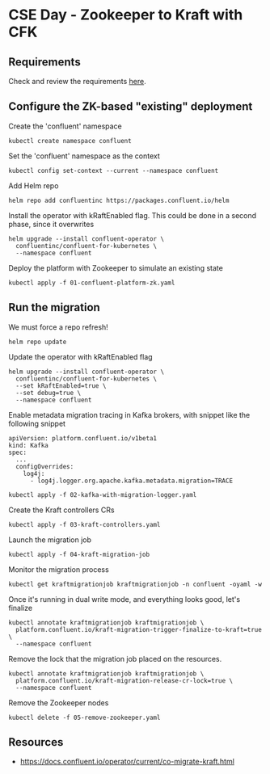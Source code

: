 # CSE Day - Zookeeper to Kraft with CFK

## Requirements

Check and review the requirements [here](https://docs.confluent.io/operator/current/co-migrate-kraft.html#requirements-and-considerations).


## Configure the ZK-based "existing" deployment


Create the 'confluent' namespace
```
kubectl create namespace confluent
``` 


Set the 'confluent' namespace as the context
```
kubectl config set-context --current --namespace confluent
```


Add Helm repo
```
helm repo add confluentinc https://packages.confluent.io/helm
```


Install the operator with kRaftEnabled flag. This could be done in a second phase, since it overwrites
```
helm upgrade --install confluent-operator \
  confluentinc/confluent-for-kubernetes \
  --namespace confluent
```


Deploy the platform with Zookeeper to simulate an existing state
```
kubectl apply -f 01-confluent-platform-zk.yaml
```


## Run the migration

We must force a repo refresh!
```
helm repo update
```

Update the operator with kRaftEnabled flag
```
helm upgrade --install confluent-operator \
  confluentinc/confluent-for-kubernetes \
  --set kRaftEnabled=true \
  --set debug=true \
  --namespace confluent
```

Enable metadata migration tracing in Kafka brokers, with snippet like the following snippet
```
apiVersion: platform.confluent.io/v1beta1
kind: Kafka
spec:
  ...
  configOverrides:
    log4j:
      - log4j.logger.org.apache.kafka.metadata.migration=TRACE
```

```
kubectl apply -f 02-kafka-with-migration-logger.yaml
```


Create the Kraft controllers CRs
```
kubectl apply -f 03-kraft-controllers.yaml
```


Launch the migration job
```
kubectl apply -f 04-kraft-migration-job
```

Monitor the migration process
```
kubectl get kraftmigrationjob kraftmigrationjob -n confluent -oyaml -w
```


Once it's running in dual write mode, and everything looks good, let's finalize
```
kubectl annotate kraftmigrationjob kraftmigrationjob \
  platform.confluent.io/kraft-migration-trigger-finalize-to-kraft=true \
  --namespace confluent
```

Remove the lock that the migration job placed on the resources.
```
kubectl annotate kraftmigrationjob kraftmigrationjob \
  platform.confluent.io/kraft-migration-release-cr-lock=true \
  --namespace confluent
```

Remove the Zookeeper nodes
```
kubectl delete -f 05-remove-zookeeper.yaml
```

## Resources

- https://docs.confluent.io/operator/current/co-migrate-kraft.html
